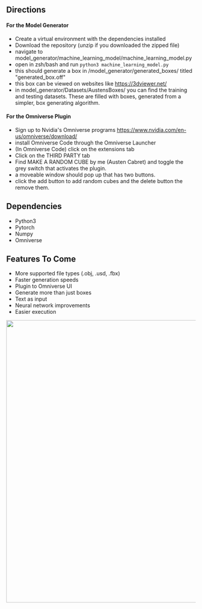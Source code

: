 ## Directions  
#### For the Model Generator
- Create a virtual environment with the dependencies installed
- Download the repository (unzip if you downloaded the zipped file)
- navigate to model_generator/machine_learning_model/machine_learning_model.py
- open in zsh/bash and run ```python3 machine_learning_model.py```
- this should generate a box in /model_generator/generated_boxes/ titled "generated_box.off"
- this box can be viewed on websites like https://3dviewer.net/
- in model_generator/Datasets/AustensBoxes/ you can find the training and testing datasets. These are filled with boxes, generated from a simpler, box generating algorithm.

#### For the Omniverse Plugin
- Sign up to Nvidia's Omniverse programs https://www.nvidia.com/en-us/omniverse/download/
- install Omniverse Code through the Omniverse Launcher
- (In Omniverse Code) click on the extensions tab
- Click on the THIRD PARTY tab
- Find MAKE A RANDOM CUBE by me (Austen Cabret) and toggle the grey switch that activates the plugin.
- a moveable window should pop up that has two buttons.
- click the add button to add random cubes and the delete button the remove them.

## Dependencies
- Python3
- Pytorch
- Numpy
- Omniverse

## Features To Come  
* More supported file types (.obj, .usd, .fbx)
* Faster generation speeds
* Plugin to Omniverse UI
* Generate more than just boxes
* Text as input
* Neural network improvements
* Easier execution



<p align="center">
  <img width="750" src="https://github.com/Generlate/model_generator/assets/85384584/93659fd6-ed44-44f0-b9bb-8124e0fe1966">
</p>  
